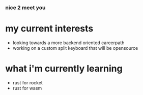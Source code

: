 ### nice 2 meet you



# my current interests
- looking towards a more backend oriented careerpath
- working on a custom split keyboard that will be opensource

# what i'm currently learning
- rust for rocket
- rust for wasm

<!--
**maurogarciac/maurogarciac** is a ✨ _special_ ✨ repository because its `README.md` (this file) appears on your GitHub profile.

Here are some ideas to get you started:

- 🔭 I’m currently working on ...
- 🌱 I’m currently learning ...
- 👯 I’m looking to collaborate on ...
- 🤔 I’m looking for help with ...
- 💬 Ask me about ...
- 📫 How to reach me: ...
- 😄 Pronouns: ...
- ⚡ Fun fact: ...
-->
